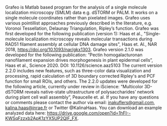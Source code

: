 Grafeo is Matlab based program for the analysis of a single molecule localization microscopy (SMLM) data e.g. dSTORM or PALM. It works on a single molecule coordinates rather than pixelated images. Grafeo uses various pointillist approaches previously described in the literature, e.g. Voronoi Tessellation, Delaunay Triangulation, Ripley’s function. Grafeo was first developed for the following publication (version 1):
Haas et al., "Single-molecule localization microscopy reveals molecular transactions 
during RAD51 filament assembly at cellular DNA damage sites", Haas et. Al., NAR 2018, https://doi.org/10.1093/nar/gkx1303. Grafeo version 2.1.0 was developed for the following publication: “Pectin homogalacturonan nanofilament expansion drives morphogenesis in
plant epidermal cells”, Haas et al., Science 2020. DOI: 10.1126/science.aaz5103
The current version 2.2.0 includes new features, such as three-color data visualization and processing, rapid calculation of 3D boundary corrected Ripley's and PCF function for small ROIs, and others. The 2.2.0 updates were developed for the following article, currently under review in iScience: “Multicolor 3D-dSTORM reveals native-state ultrastructure of
polysaccharides’ network during plant cell wall assembly”, Peaucelle et. al.
 If you have any questions or comments please contact the author via email: inakuflers@gmail.com, kalina.haas@inrae.fr or Twitter @KalinaHaas. 
 You can download an example analyzed data here: https://drive.google.com/open?id=1hFI--KWSqFzzxb2ApK1zYX5UP2QlF_FX.
